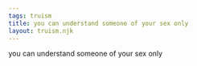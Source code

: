 ```yaml
---
tags: truism
title: you can understand someone of your sex only
layout: truism.njk
---
```


you can understand someone of your sex only